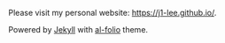 Please visit my personal website: <https://j1-lee.github.io/>.

Powered by [Jekyll](https://jekyllrb.com/) with [al-folio](https://github.com/alshedivat/al-folio) theme.
